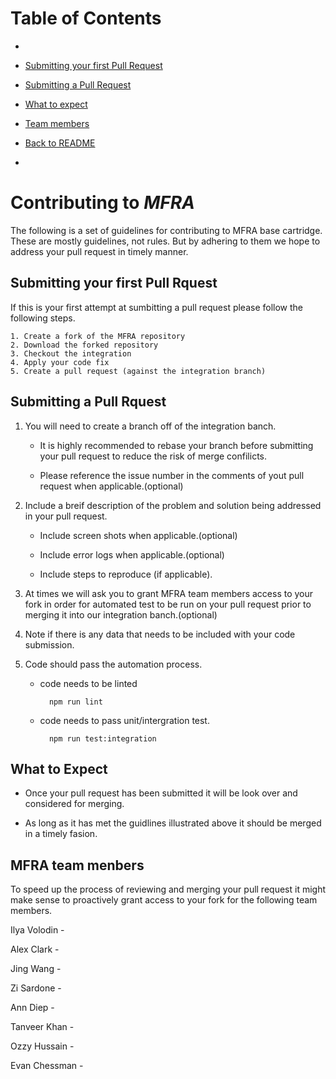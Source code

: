 
# Table of Contents

-
- [Submitting your first Pull Request ](#submitting-your-first-Pull-request)
- [Submitting a Pull Request ](#submitting-a-Pull-request)
- [What to expect](#what-to-expect)
- [Team members](#MFRA-team-menbers)
- [Back to README](./README.md)

-


# Contributing to _MFRA_

The following is a set of guidelines for contributing to MFRA base cartridge. These are mostly guidelines, not rules.  But by adhering to them we hope to address your pull request in timely manner. 

## Submitting your first Pull Rquest

If this is your first attempt at sumbitting a pull request please follow the following steps.

	1. Create a fork of the MFRA repository 
	2. Download the forked repository
	3. Checkout the integration
	4. Apply your code fix
	5. Create a pull request (against the integration branch)


## Submitting a Pull Rquest

1. You will need to create a branch off of the integration banch.

	* It is highly recommended to rebase your branch before submitting your pull request to reduce the risk of merge confilicts.
	
	* Please reference the issue number in the comments of yout pull request when applicable.(optional)
	    
	   
2. Include a breif description of the problem and solution being addressed in your pull request.
    
    * Include screen shots when applicable.(optional)
    
    * Include error logs when applicable.(optional)
    
    * Include steps to reproduce (if applicable).

3. At times we will ask you to grant MFRA team members access to your fork in order for automated test to be run on your pull request prior to merging it into our integration banch.(optional)

4. Note if there is any data that needs to be included with your code submission. 

5. Code should pass the automation process.

    * code needs to be linted
        
            npm run lint 	 
        
    * code needs to pass unit/intergration test.
	    
	        npm run test:integration
	

## What to Expect

* Once your pull request has been submitted it will be look over and considered for merging.

* As long as it has met the guidlines illustrated above it should be merged in a timely fasion.


## MFRA team menbers 

To speed up the process of reviewing and merging your pull request it might make sense to proactively grant access to your fork for the following team members.

Ilya Volodin - 

Alex Clark - 

Jing Wang - 

Zi Sardone - 

Ann Diep -

Tanveer Khan - 

Ozzy Hussain - 

Evan Chessman - 

